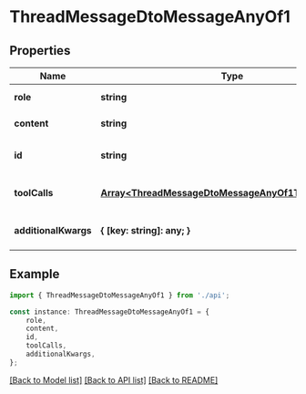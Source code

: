 # ThreadMessageDtoMessageAnyOf1


## Properties

Name | Type | Description | Notes
------------ | ------------- | ------------- | -------------
**role** | **string** | Message role | [default to undefined]
**content** | **string** | Message content | [default to undefined]
**id** | **string** | Message ID | [optional] [default to undefined]
**toolCalls** | [**Array&lt;ThreadMessageDtoMessageAnyOf1ToolCallsInner&gt;**](ThreadMessageDtoMessageAnyOf1ToolCallsInner.md) | Tool calls in the message | [optional] [default to undefined]
**additionalKwargs** | **{ [key: string]: any; }** | Additional message metadata | [optional] [default to undefined]

## Example

```typescript
import { ThreadMessageDtoMessageAnyOf1 } from './api';

const instance: ThreadMessageDtoMessageAnyOf1 = {
    role,
    content,
    id,
    toolCalls,
    additionalKwargs,
};
```

[[Back to Model list]](../README.md#documentation-for-models) [[Back to API list]](../README.md#documentation-for-api-endpoints) [[Back to README]](../README.md)
